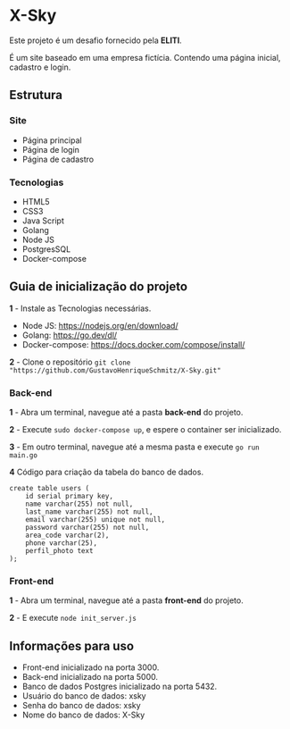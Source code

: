 # X-Sky

Este projeto é um desafio fornecido pela **ELITI**.

É um site baseado em uma empresa fictícia.
Contendo uma página inicial, cadastro e login.

## Estrutura

### Site

* Página principal
* Página de login
* Página de cadastro

### Tecnologias

* HTML5
* CSS3
* Java Script
* Golang
* Node JS 
* PostgresSQL
* Docker-compose

## Guia de inicialização do projeto 

**1** - Instale as Tecnologias necessárias.

 * Node JS: https://nodejs.org/en/download/
 * Golang: https://go.dev/dl/
 * Docker-compose: https://docs.docker.com/compose/install/

**2** - Clone o repositório `git clone "https://github.com/GustavoHenriqueSchmitz/X-Sky.git"`

### Back-end

**1** - Abra um terminal, navegue até a pasta **back-end** do projeto.

**2** - Execute `sudo docker-compose up`, e espere o container ser inicializado.

**3** - Em outro terminal, navegue até a mesma pasta e execute `go run main.go`

**4** Código para criação da tabela do banco de dados.

```
create table users (
	id serial primary key,
	name varchar(255) not null,
	last_name varchar(255) not null,
	email varchar(255) unique not null,
	password varchar(255) not null,
	area_code varchar(2),
	phone varchar(25),
	perfil_photo text
);
```

### Front-end

**1** - Abra um terminal, navegue até a pasta **front-end** do projeto.

**2** - E execute `node init_server.js`

## Informações para uso

 * Front-end inicializado na porta 3000.
 * Back-end inicializado na porta 5000.
 * Banco de dados Postgres inicializado na porta 5432.
 * Usuário do banco de dados: xsky
 * Senha do banco de dados: xsky
 * Nome do banco de dados: X-Sky
